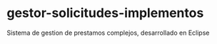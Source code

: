 # gestor-solicitudes-implementos
Sistema de gestion de prestamos complejos, desarrollado en Eclipse
